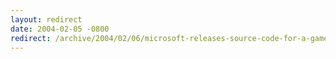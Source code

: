 ```yaml
---
layout: redirect
date: 2004-02-05 -0800
redirect: /archive/2004/02/06/microsoft-releases-source-code-for-a-game.aspx/
---
```

